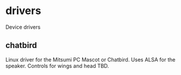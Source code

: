 # drivers
Device drivers

chatbird
--------

Linux driver for the Mitsumi PC Mascot or Chatbird.
Uses ALSA for the speaker.  Controls for wings and head TBD.
